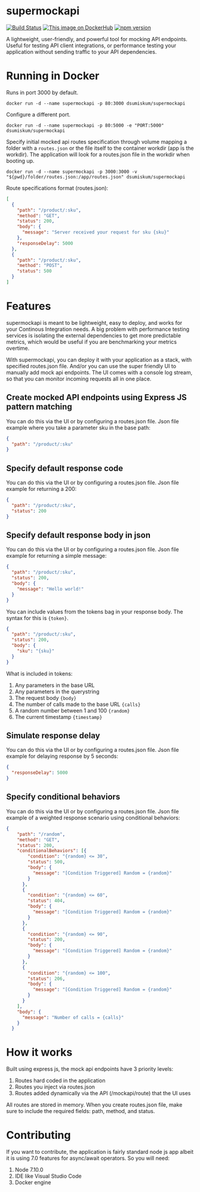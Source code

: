 # supermockapi
[![Build Status](https://travis-ci.org/gegana/supermockapi.svg?branch=master)](https://travis-ci.org/gegana/supermockapi)
[![This image on DockerHub](https://img.shields.io/docker/pulls/dsumiskum/supermockapi.svg)](https://hub.docker.com/r/dsumiskum/supermockapi/)
[![npm version](https://badge.fury.io/js/supermockapi.svg)](https://badge.fury.io/js/supermockapi)

A lightweight, user-friendly, and powerful tool for mocking API endpoints. Useful for testing API client integrations, or performance testing your application without sending traffic to your API dependencies.

# Running in Docker
Runs in port 3000 by default.
```shell
docker run -d --name supermockapi -p 80:3000 dsumiskum/supermockapi
```
Configure a different port.
```shell
docker run -d --name supermockapi -p 80:5000 -e "PORT:5000" dsumiskum/supermockapi
```
Specify initial mocked api routes specification through volume mapping a folder with a `routes.json` or the file itself to the container workdir (app is the workdir).
The application will look for a routes.json file in the workdir when booting up.
```shell
docker run -d --name supermockapi -p 3000:3000 -v "${pwd}/folder/routes.json:/app/routes.json" dsumiskum/supermockapi
```
Route specifications format (routes.json):
```json
[
  {
    "path": "/product/:sku", 
    "method": "GET",
    "status": 200, 
    "body": {
      "message": "Server received your request for sku {sku}" 
    },
    "responseDelay": 5000 
  },
  {
    "path": "/product/:sku", 
    "method": "POST",
    "status": 500
  }
]
```

# Features
supermockapi is meant to be lightweight, easy to deploy, and works for your Continous Integration needs. A big problem with performance testing 
services is isolating the external dependencies to get more predictable metrics, which would be useful if you are benchmarking your metrics
overtime.

With supermockapi, you can deploy it with your application as a stack, with specified routes.json file. And/or you can use the super friendly UI to
manually add mock api endpoints. The UI comes with a console log stream, so that you can monitor incoming requests all in one place.

## Create mocked API endpoints using Express JS pattern matching
You can do this via the UI or by configuring a routes.json file. Json file example where you take a parameter sku in the base path:
```json
{
  "path": "/product/:sku"
}
```

## Specify default response code
You can do this via the UI or by configuring a routes.json file. Json file example for returning a 200:
```json
{
  "path": "/product/:sku",
  "status": 200
}
```

## Specify default response body in json
You can do this via the UI or by configuring a routes.json file. Json file example for returning a simple message:
```json
{
  "path": "/product/:sku",
  "status": 200,
  "body": {
    "message": "Hello world!"
  }
}
```
You can include values from the tokens bag in your response body. The syntax for this is `{token}`.
```json
{
  "path": "/product/:sku",
  "status": 200,
  "body": {
    "sku": "{sku}"
  }
}
```
What is included in tokens:
1. Any parameters in the base URL
2. Any parameters in the querystring
3. The request body `{body}`
4. The number of calls made to the base URL `{calls}`
5. A random number between 1 and 100 `{random}`
6. The current timestamp `{timestamp}`

## Simulate response delay
You can do this via the UI or by configuring a routes.json file. Json file example for delaying response by 5 seconds:
```json
{
  "responseDelay": 5000
}
```

## Specify conditional behaviors
You can do this via the UI or by configuring a routes.json file. Json file example of a weighted response scenario using conditional behaviors:
```json
{
    "path": "/random",
    "method": "GET",
    "status": 200,
    "conditionalBehaviors": [{
        "condition": "{random} <= 30",
        "status": 500,
        "body": {
          "message": "[Condition Triggered] Random = {random}"
        }
      },
      {
        "condition": "{random} <= 60",
        "status": 404,
        "body": {
          "message": "[Condition Triggered] Random = {random}"
        }
      },
      {
        "condition": "{random} <= 90",
        "status": 200,
        "body": {
          "message": "[Condition Triggered] Random = {random}"
        }
      },
      {
        "condition": "{random} <= 100",
        "status": 206,
        "body": {
          "message": "[Condition Triggered] Random = {random}"
        }
      }
    ],
    "body": {
      "message": "Number of calls = {calls}"
    }
  }
```

# How it works
Built using express js, the mock api endpoints have 3 priority levels:
1. Routes hard coded in the application
2. Routes you inject via routes.json
3. Routes added dynamically via the API (/mockapi/route) that the UI uses

All routes are stored in memory.
When you create routes.json file, make sure to include the required fields: path, method, and status.

# Contributing
If you want to contribute, the application is fairly standard node js app albeit it is using 7.0 features for async/await operators. So you will need:
1. Node 7.10.0
2. IDE like Visual Studio Code
3. Docker engine

